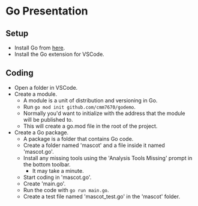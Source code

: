# Go Presentation

## Setup
- Install Go from [here](https://go.dev/).
- Install the Go extension for VSCode.

## Coding
- Open a folder in VSCode.
- Create a module.
  - A module is a unit of distribution and versioning in Go.
  - Run `go mod init github.com/cmm7670/godemo`. 
  - Normally you'd want to initialize with the address that the module will be published to.
  - This will create a go.mod file in the root of the project.
- Create a Go package.
  - A package is a folder that contains Go code.
  - Create a folder named 'mascot' and a file inside it named 'mascot.go'.
  - Install any missing tools using the 'Analysis Tools Missing' prompt in the bottom toolbar.
    - It may take a minute.
  - Start coding in 'mascot.go'.
  - Create 'main.go'.
  - Run the code with `go run main.go`.
  - Create a test file named 'mascot_test.go' in the 'mascot' folder.
  